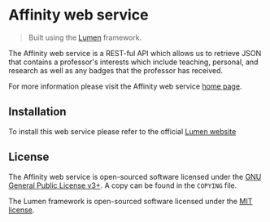 # Affinity web service

> Built using the [Lumen](https://github.com/laravel/lumen) framework.

The Affinity web service is a REST-ful API which allows us to retrieve JSON that contains a professor's 
interests which include teaching, personal, and research as well as any badges that the professor has received.

For more information please visit the Affinity web service [home page](https://api.metalab.csun.edu/affinity/).

## Installation

To install this web service please refer to the official [Lumen website](https://lumen.laravel.com/docs/5.6)

## License

The Affinity web service is open-sourced software licensed under the 
[GNU General Public License v3+](https://www.gnu.org/licenses/gpl.html). A copy can be found in the `COPYING` file.

The Lumen framework is open-sourced software licensed under the [MIT license](http://opensource.org/licenses/MIT).
